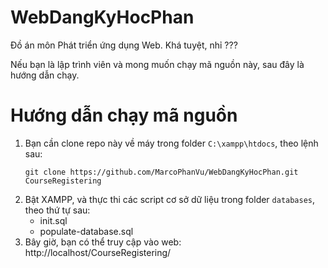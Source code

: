 # WebDangKyHocPhan
Đồ án môn Phát triển ứng dụng Web. Khá tuyệt, nhỉ ???

Nếu bạn là lập trình viên và mong muốn chạy mã nguồn này, sau đây là hướng dẫn chạy.

# Hướng dẫn chạy mã nguồn
1. Bạn cần clone repo này về máy trong folder `C:\xampp\htdocs`, theo lệnh sau:
	```
	git clone https://github.com/MarcoPhanVu/WebDangKyHocPhan.git CourseRegistering
	```
1. Bật XAMPP, và thực thi các script cơ sở dữ liệu trong folder `databases`, theo thứ tự sau:
	- init.sql
	- populate-database.sql
1. Bây giờ, bạn có thể truy cập vào web: http://localhost/CourseRegistering/